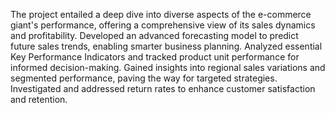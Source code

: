 The project entailed a deep dive into diverse aspects of the e-commerce giant's performance, offering a comprehensive view of its sales dynamics and profitability.
Developed an advanced forecasting model to predict future sales trends, enabling smarter business planning.
﻿Analyzed essential Key Performance Indicators and tracked product unit performance for informed decision-making.
Gained insights into regional sales variations and segmented performance, paving the way for targeted strategies.
Investigated and addressed return rates to enhance customer satisfaction and retention.
